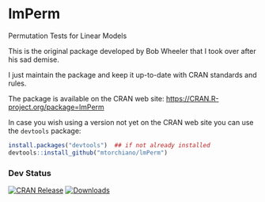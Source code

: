 # lmPerm
Permutation Tests for Linear Models

This is the original package developed by Bob Wheeler that I took over after his sad demise.

I just maintain the package and keep it up-to-date with CRAN standards and rules.

The package is available on the CRAN web site: 
https://CRAN.R-project.org/package=lmPerm

In case you wish using a version not yet on the CRAN web site you can use the `devtools` package:

```r
install.packages("devtools")  ## if not already installed
devtools::install_github("mtorchiano/lmPerm")
```

### Dev Status

[![CRAN Release](https://www.r-pkg.org/badges/version-last-release/lmPerm/)](https://CRAN.R-project.org/package=lmPerm )
[![Downloads](https://cranlogs.r-pkg.org/badges/last-month/lmPerm/)](https://cranlogs.r-pkg.org/)
